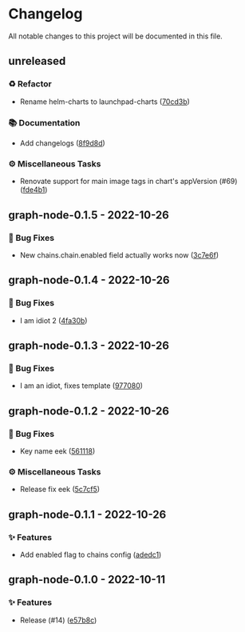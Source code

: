 # Changelog

All notable changes to this project will be documented in this file.

## unreleased

### <!-- 2 -->♻️ Refactor

- Rename helm-charts to launchpad-charts ([70cd3b](https://github.com/graphops/launchpad-charts/commit/70cd3b7aed214e314ec0534bf845d687efab41d8))

### <!-- 3 -->📚 Documentation

- Add changelogs ([8f9d8d](https://github.com/graphops/launchpad-charts/commit/8f9d8d3fd2d83bea0f401cb853e522c3d5cf1792))

### <!-- 7 -->⚙️ Miscellaneous Tasks

- Renovate support for main image tags in chart's appVersion (#69) ([fde4b1](https://github.com/graphops/launchpad-charts/commit/fde4b18394a3ac891a3dd0f5e4fd621fc9ae6052))

## graph-node-0.1.5 - 2022-10-26

### <!-- 1 -->🐛 Bug Fixes

- New chains.chain.enabled field actually works now ([3c7e6f](https://github.com/graphops/launchpad-charts/commit/3c7e6fd2d399e102d8c7070ff5bedd5bcad69fd2))

## graph-node-0.1.4 - 2022-10-26

### <!-- 1 -->🐛 Bug Fixes

- I am idiot 2 ([4fa30b](https://github.com/graphops/launchpad-charts/commit/4fa30b31ab5e995785972c7d74f17fee80c07123))

## graph-node-0.1.3 - 2022-10-26

### <!-- 1 -->🐛 Bug Fixes

- I am an idiot, fixes template ([977080](https://github.com/graphops/launchpad-charts/commit/9770806a6476f03f7f10a48a37c6d9cb5a62266e))

## graph-node-0.1.2 - 2022-10-26

### <!-- 1 -->🐛 Bug Fixes

- Key name eek ([561118](https://github.com/graphops/launchpad-charts/commit/56111894d288d3a7f9f440faf97e113787211520))

### <!-- 7 -->⚙️ Miscellaneous Tasks

- Release fix eek ([5c7cf5](https://github.com/graphops/launchpad-charts/commit/5c7cf58a9a18cf0d1f8d4b8e25097512f4041083))

## graph-node-0.1.1 - 2022-10-26

### <!-- 0 -->✨ Features

- Add enabled flag to chains config ([adedc1](https://github.com/graphops/launchpad-charts/commit/adedc14484ee5e9c544a194a965132a47651886b))

## graph-node-0.1.0 - 2022-10-11

### <!-- 0 -->✨ Features

- Release (#14) ([e57b8c](https://github.com/graphops/launchpad-charts/commit/e57b8cefacee381173332eacb52c4ce496eb886a))

